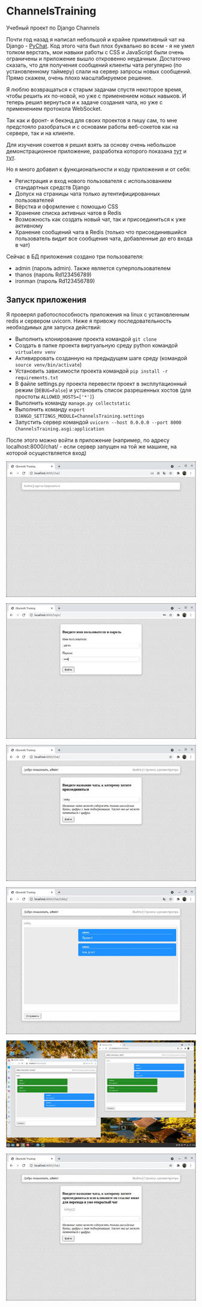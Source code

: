 # ChannelsTraining
Учебный проект по Django Channels

Почти год назад я написал небольшой и крайне примитивный чат на Django - [PyChat](https://github.com/SergeyLebidko/PyChat). Код этого чата был плох буквально во всем - я не умел толком верстать, мои навыки работы с CSS и JavaScript были очень ограничены и приложение вышло откровенно неудачным. Достаточно сказать, что для получения сообщений клиенты чата регулярно (по установленному таймеру) слали на сервер запросы новых сообщений. Прямо скажем, очень плохо масштабируемое решение.

Я люблю возвращаться к старым задачам спустя некоторое время, чтобы решить их по-новой, но уже с применением новых навыков. И теперь решил вернуться и к задаче создания чата, но уже с применением протокола WebSocket.

Так как и фронт- и бекэнд для своих проектов я пишу сам, то мне предстояло разобраться и с основами работы веб-сокетов как на сервере, так и на клиенте.

Для изучения сокетов я решил взять за основу очень небольшое демонстрационное приложение, разработка которого показана [тут](https://channels.readthedocs.io/en/stable/tutorial/part_1.html) и [тут](https://channels.readthedocs.io/en/stable/tutorial/part_2.html).

Но я много добавил к функциональности и коду приложения и от себя:

- Регистрация и вход нового пользователя с использованием стандартных средств Django
- Допуск на страницы чата только аутентифицированных пользователей
- Вёрстка и оформление с помощью CSS
- Хранение списка активных чатов в Redis
- Возможность как создать новый чат, так и присоединиться к уже активному
- Хранение сообщений чата в Redis (только что присоединившийся пользователь видит все сообщения чата, добавленные до его входа в чат)

Сейчас в БД приложения создано три пользователя:

- admin (пароль admin). Также является суперпользователем
- thanos (пароль Rd123456789)
- ironman (пароль Rd123456789)

## Запуск приложения

Я проверял работоспособность приложения на linux с установленным redis и сервером uvicorn. Ниже я привожу последовательность необходимых для запуска действий:

- Выполнить клонирование проекта командой ```git clone```
- Создать в папке проекта виртуальную среду python командой ```virtualenv venv```
- Активирровать созданную на предыдущем шаге среду (командой ```source venv/bin/activate```)
- Установить зависимости проекта командой ```pip install -r requirements.txt```
- В файле settings.py проекта перевести проект в эксплутационный режим (```DEBUG=False```) и установить список разрешенных хостов (для простоты ```ALLOWED_HOSTS=['*']```)
- Выполнить команду ```manage.py collectstatic```
- Выполнить команду ```export DJANGO_SETTINGS_MODULE=ChannelsTraining.settings```
- Запустить сервер командой ```uvicorn --host 0.0.0.0 --port 8000 ChannelsTraining.asgi:application```

После этого можно войти в приложение (например, по адресу localhost:8000/chat/ - если сервер запущен на той же машине, на которой осуществляется вход)


![screenshot](screenshots/screen1.jpg)

![screenshot](screenshots/screen2.jpg)

![screenshot](screenshots/screen3.jpg)

![screenshot](screenshots/screen4.jpg)

![screenshot](screenshots/screen5.jpg)

![screenshot](screenshots/screen6.jpg)
